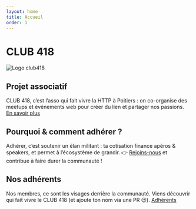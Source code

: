 ```yaml
---
layout: home
title: Accueil
order: 1
---
```


# CLUB 418
![Logo club418](/assets/images/logo.png)

## Projet associatif
CLUB 418, c’est l’asso qui fait vivre la HTTP à Poitiers : on co-organise des meetups et événements web pour créer du lien et partager nos passions.
[En savoir plus](/projet-associatif/)

## Pourquoi & comment adhérer ?
Adhérer, c’est soutenir un élan militant : ta cotisation finance apéros & speakers, et permet à l’écosystème de grandir. 👉 [Rejoins-nous](/pourquoi-comment-adherer/) et contribue à faire durer la communauté !

## Nos adhérents
Nos membres, ce sont les visages derrière la communauté. Viens découvrir qui fait vivre le CLUB 418 (et ajoute ton nom via une PR 😉).
[Adhérents](/comment-adherer/)


